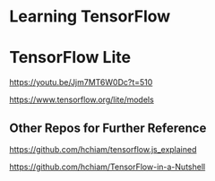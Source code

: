 # Learning TensorFlow

# TensorFlow Lite

<https://youtu.be/Jjm7MT6W0Dc?t=510>

<https://www.tensorflow.org/lite/models>

## Other Repos for Further Reference

<https://github.com/hchiam/tensorflow.js_explained>

<https://github.com/hchiam/TensorFlow-in-a-Nutshell>
